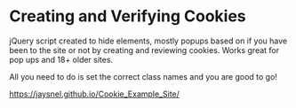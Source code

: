 # Creating and Verifying Cookies

jQuery script created to hide elements, mostly popups based on if you have been to the site or not by creating and reviewing cookies. Works great for pop ups and 18+ older sites.

All you need to do is set the correct class names and you are good to go!

https://jaysnel.github.io/Cookie_Example_Site/
